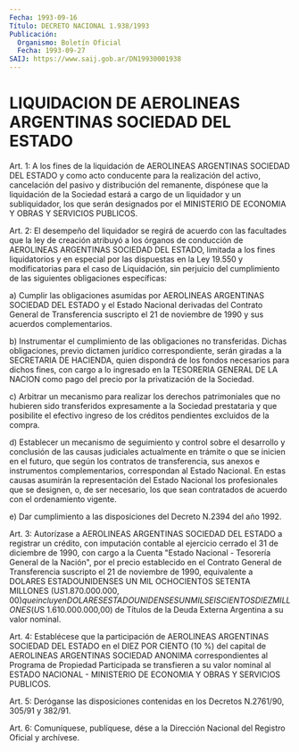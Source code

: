 ```yaml
---
Fecha: 1993-09-16
Título: DECRETO NACIONAL 1.938/1993
Publicación:
  Organismo: Boletín Oficial
  Fecha: 1993-09-27
SAIJ: https://www.saij.gob.ar/DN19930001938
---
```

# LIQUIDACION DE AEROLINEAS ARGENTINAS SOCIEDAD DEL ESTADO

<a id="1"></a>
Art. 1: A los fines de la liquidación de AEROLINEAS ARGENTINAS SOCIEDAD  DEL ESTADO y como acto conducente para la realización del activo,  cancelación  del  pasivo  y  distribución  del  remanente, dispónese  que  la  liquidación de la Sociedad estará a cargo de un liquidador y un subliquidador,  los  que  serán  designados  por el MINISTERIO DE ECONOMIA Y OBRAS Y SERVICIOS PUBLICOS.

<a id="2"></a>
Art.  2:  El desempeño del liquidador se regirá de acuerdo con las facultades que  la  ley  de  creación atribuyó a los órganos de conducción de AEROLINEAS ARGENTINAS  SOCIEDAD  DEL ESTADO, limitada a los fines liquidatorios y en especial por las  dispuestas  en  la Ley  19.550  y  modificatorias  para  el  caso  de Liquidación, sin perjuicio    del    cumplimiento  de  las  siguientes  obligaciones específicas:

a) Cumplir las obligaciones  asumidas  por  AEROLINEAS  ARGENTINAS SOCIEDAD  DEL  ESTADO  y  el Estado Nacional derivadas del Contrato General de Transferencia suscripto  el  21  de  noviembre de 1990 y sus acuerdos complementarios.

b) Instrumentar el cumplimiento de las obligaciones no transferidas.   Dichas  obligaciones,  previo  dictamen    jurídico correspondiente,  serán  giradas a la SECRETARIA DE HACIENDA, quien dispondrá de los fondos necesarios  para  dichos fines, con cargo a lo ingresado en la TESORERIA GENERAL DE LA  NACION  como  pago  del precio por la privatización de la Sociedad.

c)  Arbitrar un mecanismo para realizar los derechos patrimoniales que no  hubieren  sido  transferidos  expresamente  a  la  Sociedad prestataria  y  que  posibilite el efectivo ingreso de los créditos pendientes excluidos de la compra.

d) Establecer un mecanismo  de  seguimiento  y  control  sobre  el desarrollo  y  conclusión  de  las causas judiciales actualmente en trámite o que se inicien en el futuro,  que  según los contratos de transferencia,    sus    anexos   e  instrumentos  complementarios, correspondan  al  Estado  Nacional. En  estas  causas  asumirán  la representación  del  Estado  Nacional   los  profesionales  que  se designen, o, de ser necesario, los que sean  contratados de acuerdo con el ordenamiento vigente.

e)  Dar  cumplimiento a las disposiciones del Decreto  N.2394  del año 1992.

<a id="3"></a>
Art. 3: Autorízase a AEROLINEAS ARGENTINAS SOCIEDAD DEL ESTADO a registrar  un  crédito,  con  imputación  contable  al  ejercicio cerrado  el  31 de diciembre de 1990, con cargo a la Cuenta "Estado Nacional  -  Tesorería   General  de  la  Nación",  por  el  precio establecido en el Contrato  General  de  Transferencia suscripto el 21 de noviembre de 1990, equivalente a DOLARES  ESTADOUNIDENSES  UN MIL    OCHOCIENTOS  SETENTA  MILLONES  (U$S  1.870.000.000,00)  que incluyen  DOLARES  ESTADOUNIDENSES UN MIL SEISCIENTOS DIEZ MILLONES (U$S 1.610.000.000,00)  de  Títulos de la Deuda Externa Argentina a su valor nominal.

<a id="4"></a>
Art.  4:  Establécese  que  la  participación  de  AEROLINEAS ARGENTINAS  SOCIEDAD  DEL  ESTADO  en el DIEZ POR CIENTO (10 %) del capital de AEROLINEAS ARGENTINAS SOCIEDAD  ANONIMA correspondientes al  Programa  de Propiedad Participada se transfieren  a  su  valor nominal al ESTADO  NACIONAL  -  MINISTERIO  DE  ECONOMIA  Y OBRAS Y SERVICIOS PUBLICOS.

<a id="5"></a>
Art. 5: Deróganse las disposiciones contenidas en los Decretos N.2761/90, 305/91 y 382/91.

<a id="6"></a>
Art.  6: Comuníquese, publíquese, dése a la Dirección Nacional del Registro Oficial y archívese.